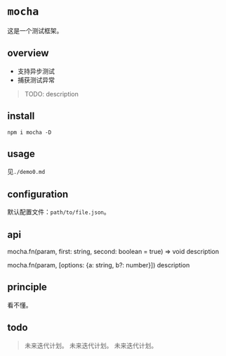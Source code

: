 # `mocha`
这是一个测试框架。

## overview
- 支持异步测试
- 捕获测试异常

> TODO: description

## install
`npm i mocha -D`

## usage
见`./demo0.md`

## configuration
默认配置文件：`path/to/file.json`。

## api

mocha.fn(param, first: string, second: boolean = true) => void
description

mocha.fn(param, [options: {a: string, b?: number}])
description

## principle
看不懂。

## todo
> 未来迭代计划。
> 未来迭代计划。
> 未来迭代计划。